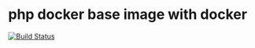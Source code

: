 # php docker base image with docker

[![Build Status](https://travis-ci.org/CaoJiayuan/base-php-docker.svg?branch=master)](https://travis-ci.org/CaoJiayuan/base-php-docker)